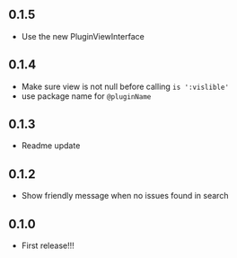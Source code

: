 ## 0.1.5
* Use the new PluginViewInterface

## 0.1.4
* Make sure view is not null before calling `is ':vislible'`
* use package name for `@pluginName`

## 0.1.3
* Readme update

## 0.1.2
* Show friendly message when no issues found in search

## 0.1.0
* First release!!!
